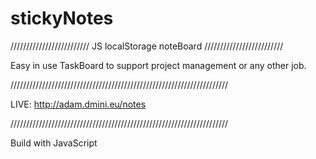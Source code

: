 # stickyNotes
/////////////////////////
JS localStorage noteBoard
/////////////////////////

Easy in use TaskBoard to support project management or any other job.

/////////////////////////////////////////////////////////////////////

LIVE: http://adam.dmini.eu/notes

/////////////////////////////////////////////////////////////////////


Build with JavaScript
